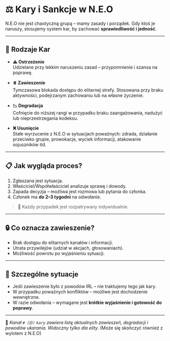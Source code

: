 # ⚖️ Kary i Sankcje w N.E.O

N.E.O nie jest chaotyczną grupą – mamy zasady i porządek. Gdy ktoś je naruszy, stosujemy system kar, by zachować **sprawiedliwość i jedność**.

---

## 🚫 Rodzaje Kar

- **⚠️ Ostrzeżenie**  
  Udzielane przy lekkim naruszeniu zasad – przypomnienie i szansa na poprawę.

- **⏸️ Zawieszenie**  
  Tymczasowa blokada dostępu do elitarnej strefy. Stosowana przy braku aktywności, podejrzanym zachowaniu lub na własne życzenie.

- **📉 Degradacja**  
  Cofnięcie do niższej rangi w przypadku braku zaangażowania, nadużyć lub nieprzestrzegania kodeksu.

- **❌ Usunięcie**  
  Stałe wyrzucenie z N.E.O w sytuacjach poważnych: zdrada, działanie przeciwko grupie, prowokacje, wyciek informacji, atakowanie sojuszników itd.

---

## 📋 Jak wygląda proces?

1. Zgłaszana jest sytuacja.
2. Właściciel/Współwłaściciel analizuje sprawę i dowody.
3. Zapada decyzja – możliwa jest rozmowa lub pytania do członka.
4. Członek ma **do 2–3 tygodni** na odwołanie.

> 🧠 Każdy przypadek jest rozpatrywany indywidualnie.

---

## 🔒 Co oznacza zawieszenie?

- Brak dostępu do elitarnych kanałów i informacji.
- Utrata przywilejów (udział w akcjach, głosowaniach).
- Możliwość powrotu po wyjaśnieniu sytuacji.

---

## 🧩 Szczególne sytuacje

- Jeśli zawieszenie było z powodów IRL – nie traktujemy tego jak kary.
- W przypadku poważnych konfliktów – możliwe jest dochodzenie wewnętrzne.
- W razie odwołania – wymagane jest **krótkie wyjaśnienie i gotowość do poprawy**.

---

📌 *Kanał `#〔😣〕kary` zawiera listę aktualnych zawieszeń, degradacji i powodów ukarania. Widoczny tylko dla elity.* (Może się skończyć również z wylotem z N.E.O)
